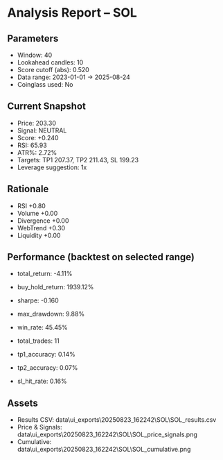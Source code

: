 
# Analysis Report – SOL

## Parameters
- Window: 40
- Lookahead candles: 10
- Score cutoff (abs): 0.520
- Data range: 2023-01-01 → 2025-08-24
- Coinglass used: No

## Current Snapshot
- Price: 203.30
- Signal: NEUTRAL
- Score: +0.240
- RSI: 65.93
- ATR%: 2.72%
- Targets: TP1 207.37, TP2 211.43, SL 199.23
- Leverage suggestion: 1x

## Rationale
- RSI +0.80
- Volume +0.00
- Divergence +0.00
- WebTrend +0.30
- Liquidity +0.00

## Performance (backtest on selected range)
- total_return: -4.11%
- buy_hold_return: 1939.12%
- sharpe: -0.160
- max_drawdown: 9.88%
- win_rate: 45.45%
- total_trades: 11
- tp1_accuracy: 0.14%
- tp2_accuracy: 0.07%
- sl_hit_rate: 0.16%

## Assets
- Results CSV: data\ui_exports\20250823_162242\SOL\SOL_results.csv
- Price & Signals: data\ui_exports\20250823_162242\SOL\SOL_price_signals.png
- Cumulative: data\ui_exports\20250823_162242\SOL\SOL_cumulative.png
